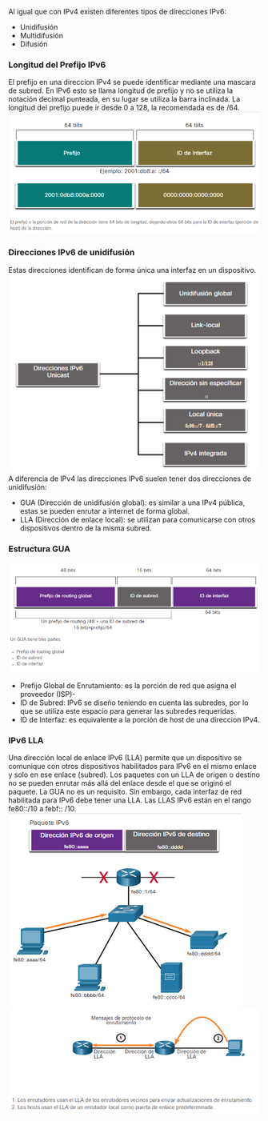 Al igual que con IPv4 existen diferentes tipos de direcciones IPv6:
- Unidifusión
- Multidifusión
- Difusión


### Longitud del Prefijo IPv6
El prefijo en una direccion IPv4 se puede identificar mediante una mascara de subred. En IPv6 esto se llama longitud de prefijo y no se utiliza la notación decimal punteada, en su lugar se utiliza la barra inclinada.
La longitud del prefijo puede ir desde 0 a 128, la recomendada es de /64.
![](../../Images/Pasted%20image%2020231127011930.png)


### Direcciones IPv6 de unidifusión
Estas direcciones identifican de forma única una interfaz en un dispositivo.
![](../../Images/Pasted%20image%2020231127012052.png)
A diferencia de IPv4 las direcciones IPv6 suelen tener dos direcciones de unidifusión:
- GUA (Dirección de unidifusión global): es similar a una IPv4 pública, estas se pueden enrutar a internet de forma global.
- LLA (Dirección de enlace local): se utilizan para comunicarse con otros dispositivos dentro de la misma subred.


### Estructura GUA
![](../../Images/Pasted%20image%2020231127012617.png)
- Prefijo Global de Enrutamiento: es la porción de red que asigna el proveedor (ISP)-
- ID de Subred: IPv6 se diseño teniendo en cuenta las subredes, por lo que se utiliza este espacio para generar las subredes requeridas.
- ID de Interfaz: es equivalente a la porción de host de una direccion IPv4.


### IPv6 LLA
Una dirección local de enlace IPv6 (LLA) permite que un dispositivo se comunique con otros dispositivos habilitados para IPv6 en el mismo enlace y solo en ese enlace (subred). Los paquetes con un LLA de origen o destino no se pueden enrutar más allá del enlace desde el que se originó el paquete.
La GUA no es un requisito. Sin embargo, cada interfaz de red habilitada para IPv6 debe tener una LLA.
Las LLAS IPv6 están en el rango fe80::/10 a febf:: /10.
![](../../Images/Pasted%20image%2020231127013200.png)
![](../../Images/Pasted%20image%2020231127013213.png)
